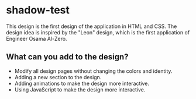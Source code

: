 # shadow-test
This design is the first design of the application in HTML and CSS. The design idea is inspired by the "Leon" design, which is the first application of Engineer Osama Al-Zero.

## What can you add to the design?
<ul>
  <li>Modify all design pages without changing the colors and identity.</li>
  <li>Adding a new section to the design.</li>
  <li>Adding animations to make the design more interactive.</li>
  <li>Using JavaScript to make the design more interactive.</li>
</ul>
